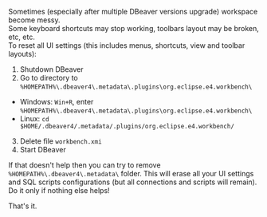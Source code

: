 Sometimes (especially after multiple DBeaver versions upgrade) workspace become messy.  
Some keyboard shortcuts may stop working, toolbars layout may be broken, etc, etc.  
To reset all UI settings (this includes menus, shortcuts, view and toolbar layouts):

1. Shutdown DBeaver
2. Go to directory to `%HOMEPATH%\.dbeaver4\.metadata\.plugins\org.eclipse.e4.workbench\`
  - Windows: `Win+R`, enter `%HOMEPATH%\.dbeaver4\.metadata\.plugins\org.eclipse.e4.workbench\`
  - Linux: `cd $HOME/.dbeaver4/.metadata/.plugins/org.eclipse.e4.workbench/`
3. Delete file `workbench.xmi`
4. Start DBeaver

If that doesn't help then you can try to remove `%HOMEPATH%\.dbeaver4\.metadata\` folder. 
This will erase all your UI settings and SQL scripts configurations (but all connections and scripts will remain). Do it only if nothing else helps!

That's it.